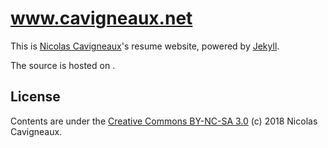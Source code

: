 www.cavigneaux.net
==================

This is [Nicolas Cavigneaux][1]'s resume website, powered by [Jekyll][2].

The source is hosted on [][3].

## License

Contents are under the [Creative Commons BY-NC-SA 3.0][3] (c) 2018 Nicolas Cavigneaux.

[1]: http://www.cavigneaux.net
[2]: https://jekyllrb.com
[3]: https://www.github.com/Bounga/cavigneaux.net

